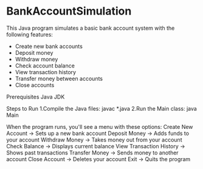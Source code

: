 # BankAccountSimulation
This Java program simulates a basic bank account system with the following features:
* Create new bank accounts
* Deposit money
* Withdraw money
* Check account balance
* View transaction history
* Transfer money between accounts
* Close accounts

Prerequisites
Java JDK

Steps to Run
1.Compile the Java files:
javac *.java
2.Run the Main class:
java Main

When the program runs, you'll see a menu with these options:
Create New Account → Sets up a new bank account
Deposit Money → Adds funds to your account
Withdraw Money → Takes money out from your account
Check Balance → Displays current balance
View Transaction History → Shows past transactions
Transfer Money → Sends money to another account
Close Account → Deletes your account
Exit → Quits the program
